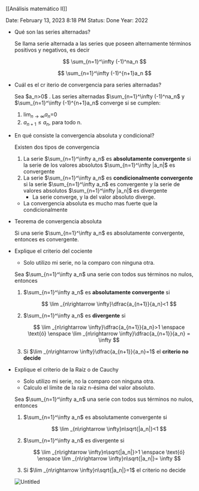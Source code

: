 [[Análisis matemático II]]

Date: February 13, 2023 8:18 PM
Status: Done
Year: 2022

- Qué son las series alternadas?
    
    Se llama serie alternada a las series que poseen alternamente términos positivos y negativos, es decir
    
    $$
    \sum_{n=1}^\infty (-1)^na_n
    $$
    
    $$
    \sum_{n=1}^\infty (-1)^{n+1}a_n
    $$
    
- Cuál es el cr iterio de convergencia para series alternadas?
    
    Sea $a_n>0\$ . Las series alternadas  $\sum_{n=1}^\infty (-1)^na_n$ y  $\sum_{n=1}^\infty (-1)^{n+1}a_n$ converge si se cumplen:
    
    1. $\lim_{n\rightarrow\infty}a_n$=0
    2. $a_{n+1}\leq a_n$, para todo n.

- En qué consiste la convergencia absoluta y condicional?
    
    Existen dos tipos de convergencia
    
    1. La serie $\sum_{n=1}^\infty a_n$ es **absolutamente convergente** si la serie de los valores absolutos $\sum_{n=1}^\infty |a_n|$ es convergente
    2. La serie $\sum_{n=1}^\infty a_n$ es **condicionalmente convergente** si la serie $\sum_{n=1}^\infty a_n$ es convergente y la serie de valores absolutos $\sum_{n=1}^\infty |a_n|$ es divergente
        - La serie converge, y la del valor absoluto diverge.
    - La convergencia absoluta es mucho mas fuerte que la condicionalmente

- Teorema de convergencia absoluta
    
    Si una serie $\sum_{n=1}^\infty a_n$ es absolutamente convergente, entonces es convergente.
    
- Explique el criterio del cociente
    - Solo utilizo mi serie, no la comparo con ninguna otra.
    
    Sea $\sum_{n=1}^\infty a_n$ una serie con todos sus términos no nulos, entonces
    
    1. $\sum_{n=1}^\infty a_n$ es **absolutamente convergente** si
        
        $$
        \lim _{n\rightarrow \infty}\dfrac{a_{n+1}}{a_n}<1
        $$
        
    2. $\sum_{n=1}^\infty a_n$ es **divergente** si
        
        $$
        \lim _{n\rightarrow \infty}\dfrac{a_{n+1}}{a_n}>1 \enspace \text{ó} \enspace \lim _{n\rightarrow \infty}\dfrac{a_{n+1}}{a_n} = \infty 
        $$
        
    3. Si $\lim _{n\rightarrow \infty}\dfrac{a_{n+1}}{a_n}=1$ el **criterio no decide**

- Explique el criterio de la Raíz o de Cauchy
    - Solo utilizo mi serie, no la comparo con ninguna otra.
    - Calculo el límite de la raiz n-ésima del valor absoluto.
    
    Sea $\sum_{n=1}^\infty a_n$ una serie con todos sus términos no nulos, entonces
    
    1. $\sum_{n=1}^\infty a_n$ es absolutamente convergente si
        
        $$
        \lim _{n\rightarrow \infty}n\sqrt{|a_n|}<1
        $$
        
    2. $\sum_{n=1}^\infty a_n$ es divergente si
        
        $$
        \lim _{n\rightarrow \infty}n\sqrt{|a_n|}>1 \enspace \text{ó} \enspace \lim _{n\rightarrow \infty}n\sqrt{|a_n|}= \infty 
        $$
        
    3. Si $\lim _{n\rightarrow \infty}n\sqrt{|a_n|}=1$ el criterio no decide
    
    ![Untitled](_private/Images/Series%20alternadas/Untitled.png)


